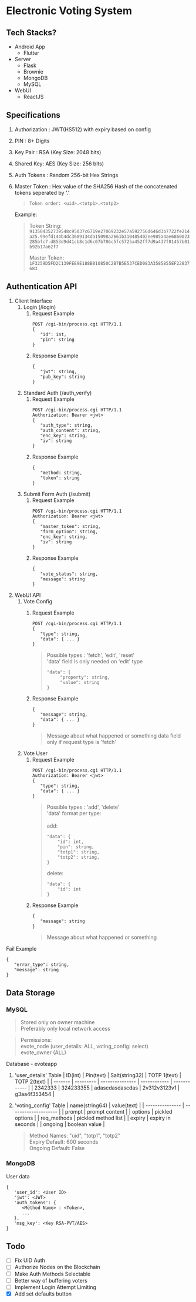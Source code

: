 # Electronic Voting System


## Tech Stacks?
- Android App
  - Flutter
- Server
  - Flask
  - Brownie
  - MongoDB
  - MySQL
- WebUI
  - ReactJS


## Specifications
1. Authorization : JWT(HS512) with expiry based on config
2. PIN : 8+ Digits
3. Key Pair : RSA (Key Size: 2048 bits)
4. Shared Key: AES (Key Size: 256 bits)
5. Auth Tokens : Random 256-bit Hex Strings
6. Master Token : Hex value of the SHA256 Hash of the concatenated tokens seperated by '.'
   > `Token order: <uid>.<totp1>.<totp2>`

   Example:
   > 
   > Token String: \
   > `913504352739548c95037c6719e27069232e57a592756d646d3b7722fe214a25.99efd144b4dc3609134da15098a2661b310485402ee985a4ae6860023285bfc7.d853d9d41cb8c1d6c07b786c5fc5725a452ff7d9a437f81457b01b92b17a62f7`
   > 
   > Master Token: \
   > `1F3259D5FD2C139FEE9E188B810850C2B7B5E537CED083A3585855EF22837683`
## Authentication API
1. Client Interface
   1. Login (/login)
      1. Request Example
         ```
         POST /cgi-bin/process.cgi HTTP/1.1
         {
            "id": int,
            "pin": string
         }
         ```
      2. Response Example
         ```
         {
            "jwt": string,
            "pub_key": string
         }
         ```
   2. Standard Auth (/auth_verify)
      1. Request Example
         ```
         POST /cgi-bin/process.cgi HTTP/1.1
         Authorization: Bearer <jwt>
         {
            "auth_type": string,
            "auth_content": string,
            "enc_key": string,
            "iv": string
         }
         ``` 
      2. Response Example
         ```
         {
            "method: string,
            "token": string
         }
         ```
   3. Submit Form Auth (/submit)
      1. Request Example
         ```
         POST /cgi-bin/process.cgi HTTP/1.1
         Authorization: Bearer <jwt>
         {
            "master_token": string,
            "form_option": string,
            "enc_key": string,
            "iv": string
         }
         ```
      2. Response Example
         ```
         {
            "vote_status": string,
            "message": string
         }
         ```
2. WebUI API
   1. Vote Config
      1. Request Example
            ```
            POST /cgi-bin/process.cgi HTTP/1.1
            {
               "type": string,
               "data": { ... }
            }
            ```
            > Possible types : 'fetch', 'edit', 'reset' \
            > 'data' field is only needed on 'edit' type
            > ```
            > "data": {
            >      "property": string,
            >      "value": string 
            > }
            >```

      2. Response Example
         ```
         {
            "message": string,
            "data": { ... }
         }
         ```
         > Message about what happened or something
         > data field only if request type is 'fetch'
   2. Vote User
      1. Request Example
            ```
            POST /cgi-bin/process.cgi HTTP/1.1
            Authorization: Bearer <jwt>
            {
               "type": string,
               "data": { ... }
            }
            ```
            > Possible types : 'add', 'delete' \
            > 'data' format per type: \
            > \
            > add:
            > ```
            > "data": {
            >     "id": int,
            >     "pin": string,
            >     "totp1": string,
            >     "totp2": string,
            > }
            > ```
            > delete:
            > ```
            > "data": {
            >     "id": int 
            > }
            > ```
      2. Response Example
         ```
         {
            "message": string
         }
         ```
         > Message about what happened or something
         
Fail Example
```
{
   "error_type": string,
   "message": string
}
```
## Data Storage
### MySQL
> Stored only on owner machine \
> Preferably only local network access

> Permissions: \
> evote_node (user_details: ALL, voting_config: select) \
> evote_owner (ALL)

Database - evoteapp
1. 'user_details' Table
   | ID(int) | Pin(text) | Salt(string32)  | TOTP 1(text) | TOTP 2(text) |
   | ------- | --------- | --------------- | ------------ | ------------ |
   | 2342333 | 324233355 | adascdasdascdas | 2v312v3123v1 | g3aa4f353454 |

2. 'voting_config' Table
   | name(string64)  | value(text)          |
   | --------------- | -------------------- |
   | prompt          | prompt content       |
   | options         | pickled options      |
   | req_methods     | pickled method list  |
   | expiry          | expiry in seconds    |
   | ongoing         | boolean value        |

   > Method Names: "uid", "totp1", "totp2" \
   > Expiry Default: 600 seconds \
   > Ongoing Default: False

### MongoDB
User data
   ```
   {
      'user_id': <User ID>
      'jwt': <JWT>
      'auth_tokens': {
         <Method Name> : <Token>,
         ...
      },
      'msg_key': <Key RSA-PVT/AES>
   }
   ```
## Todo
- [ ] Fix UID Auth
- [ ] Authorize Nodes on the Blockchain
- [ ] Make Auth Methods Selectable
- [ ] Better way of buffering voters
- [ ] Implement Login Attempt Limiting
- [x] Add set defaults button